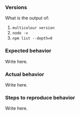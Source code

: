 ### Versions

What is the output of:

1. `multicolour version`
2. `node -v`
3. `npm list --depth=0`

### Expected behavior

Write here.

### Actual behavior

Write here.

### Steps to reproduce behavior

Write here.
